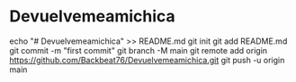 # Devuelvemeamichica
echo "# Devuelvemeamichica" >> README.md
git init
git add README.md
git commit -m "first commit"
git branch -M main
git remote add origin https://github.com/Backbeat76/Devuelvemeamichica.git
git push -u origin main
